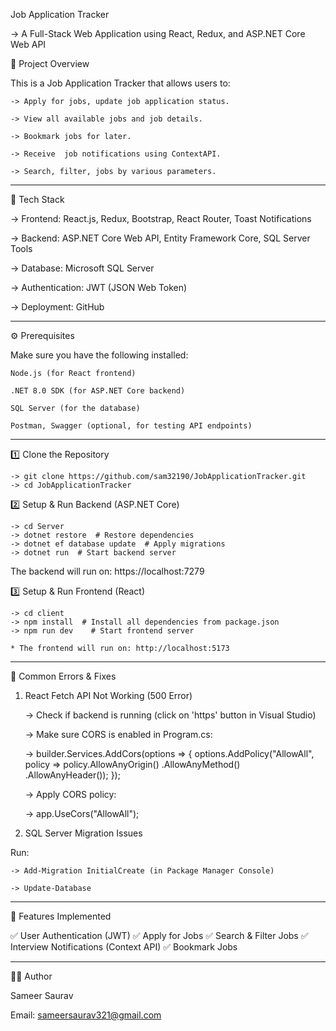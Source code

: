 Job Application Tracker

-> A Full-Stack Web Application using React, Redux, and ASP.NET Core Web API

📌 Project Overview

This is a Job Application Tracker that allows users to:

    -> Apply for jobs, update job application status.

    -> View all available jobs and job details.

    -> Bookmark jobs for later.

    -> Receive  job notifications using ContextAPI.

    -> Search, filter, jobs by various parameters.


----------------------------------------------------------------------------------------

🚀 Tech Stack

-> Frontend: React.js, Redux, Bootstrap, React Router, Toast Notifications

-> Backend: ASP.NET Core Web API, Entity Framework Core, SQL Server Tools

-> Database: Microsoft SQL Server

-> Authentication: JWT (JSON Web Token)

-> Deployment: GitHub 

---------------------------------------------------------------------------------------------------

⚙️ Prerequisites

Make sure you have the following installed:

    Node.js (for React frontend)

    .NET 8.0 SDK (for ASP.NET Core backend)

    SQL Server (for the database)

    Postman, Swagger (optional, for testing API endpoints)

------------------------------------------------------------------------------------------------------

1️⃣ Clone the Repository

    -> git clone https://github.com/sam32190/JobApplicationTracker.git
    -> cd JobApplicationTracker

2️⃣ Setup & Run Backend (ASP.NET Core)

    -> cd Server
    -> dotnet restore  # Restore dependencies
    -> dotnet ef database update  # Apply migrations
    -> dotnet run  # Start backend server

The backend will run on: https://localhost:7279


3️⃣ Setup & Run Frontend (React)

    -> cd client
    -> npm install  # Install all dependencies from package.json
    -> npm run dev    # Start frontend server

    * The frontend will run on: http://localhost:5173

------------------------------------------------------------------------------------------------------    

🐞 Common Errors & Fixes

1. React Fetch API Not Working (500 Error)

    -> Check if backend is running (click on 'https' button in Visual Studio)

    -> Make sure CORS is enabled in Program.cs:


    -> builder.Services.AddCors(options =>
    {
        options.AddPolicy("AllowAll", policy =>
            policy.AllowAnyOrigin()
              .AllowAnyMethod()
              .AllowAnyHeader());
    });

    -> Apply CORS policy:


    -> app.UseCors("AllowAll");

2. SQL Server Migration Issues

Run:

    -> Add-Migration InitialCreate (in Package Manager Console)

    -> Update-Database

-----------------------------------------------------------------------------------------------------------------------

📝 Features Implemented

✅ User Authentication (JWT)
✅ Apply for Jobs
✅ Search & Filter Jobs
✅ Interview Notifications (Context API)
✅ Bookmark Jobs

-------------------------------------------------------------------------------------------------------------------------------

👨‍💻 Author

Sameer Saurav

Email: sameersaurav321@gmail.com


